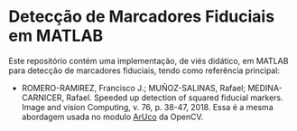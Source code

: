 # Detecção de Marcadores Fiduciais em MATLAB
Este repositório contém uma implementação, de viés didático, em MATLAB para detecção de marcadores fiduciais, tendo como referência principal:
* ROMERO-RAMIREZ, Francisco J.; MUÑOZ-SALINAS, Rafael; MEDINA-CARNICER, Rafael. Speeded up detection of squared fiducial markers. Image and vision Computing, v. 76, p. 38-47, 2018.
Essa é a mesma abordagem usada no modulo [ArUco](https://docs.opencv.org/4.x/d5/dae/tutorial_aruco_detection.html) da OpenCV.

